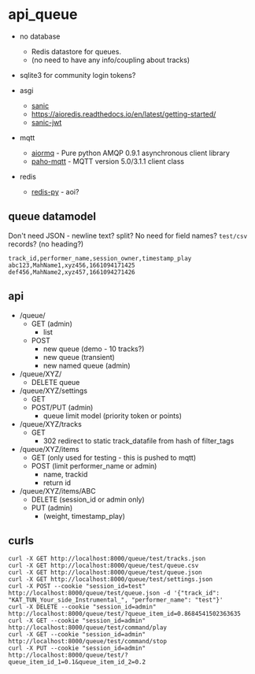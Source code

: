 api_queue
=========

* no database
    * Redis datastore for queues.
    * (no need to have any info/coupling about tracks)
* sqlite3 for community login tokens?



* asgi
    * [sanic](https://sanic.dev/en/plugins/sanic-ext/getting-started.html#features)
    * https://aioredis.readthedocs.io/en/latest/getting-started/
    * [sanic-jwt](https://sanic-jwt.readthedocs.io/en/latest/pages/simpleusage.html)
* mqtt
    * [aiormq](https://github.com/mosquito/aiormq) - Pure python AMQP 0.9.1 asynchronous client library 
    * [paho-mqtt](https://pypi.org/project/paho-mqtt/) - MQTT version 5.0/3.1.1 client class
* redis
    * [redis-py](https://github.com/redis/redis-py) - aoi?


queue datamodel
---------------

Don't need JSON - newline text? split? No need for field names? `test/csv` records? (no heading?)

```csv
track_id,performer_name,session_owner,timestamp_play
abc123,MahName1,xyz456,1661094171425
def456,MahName2,xyz457,1661094271426
```


api
---

* /queue/
    * GET (admin)
        * list
    * POST
        * new queue (demo - 10 tracks?)
        * new queue (transient)
        * new named queue (admin)
* /queue/XYZ/
    * DELETE queue
* /queue/XYZ/settings
    * GET
    * POST/PUT (admin)
        * queue limit model (priority token or points)
* /queue/XYZ/tracks
    * GET
        * 302 redirect to static track_datafile from hash of filter_tags
* /queue/XYZ/items
    * GET (only used for testing - this is pushed to mqtt)
    * POST (limit performer_name or admin)
        * name, trackid
        * return id
* /queue/XYZ/items/ABC
    * DELETE (session_id or admin only)
    * PUT (admin)
        * (weight, timestamp_play)


curls
-----

```
curl -X GET http://localhost:8000/queue/test/tracks.json
curl -X GET http://localhost:8000/queue/test/queue.csv
curl -X GET http://localhost:8000/queue/test/queue.json
curl -X GET http://localhost:8000/queue/test/settings.json
curl -X POST --cookie "session_id=test" http://localhost:8000/queue/test/queue.json -d '{"track_id": "KAT_TUN_Your_side_Instrumental_", "performer_name": "test"}'
curl -X DELETE --cookie "session_id=admin" http://localhost:8000/queue/test/?queue_item_id=0.8684541502363635
curl -X GET --cookie "session_id=admin" http://localhost:8000/queue/test/command/play
curl -X GET --cookie "session_id=admin" http://localhost:8000/queue/test/command/stop
curl -X PUT --cookie "session_id=admin" http://localhost:8000/queue/test/?queue_item_id_1=0.1&queue_item_id_2=0.2
```